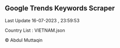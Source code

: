

## Google Trends Keywords Scraper 
 
Last Update 16-07-2023 , 23:59:53

Country List :
VIETNAM.json



© Abdul Muttaqin 
